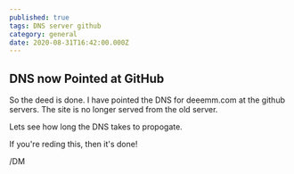 ```yaml
---
published: true
tags: DNS server github
category: general
date: 2020-08-31T16:42:00.000Z
---
```

## DNS now Pointed at GitHub

So the deed is done. I have pointed the DNS for deeemm.com at the github servers. The site is no longer served from the old server.


Lets see how long the DNS takes to propogate.  


If you're reding this, then it's done!


/DM

